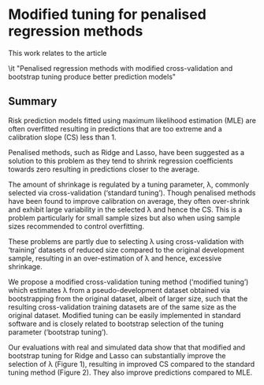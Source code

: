# Modified tuning for penalised regression methods

This work relates to the article 

\it "Penalised regression methods with modified cross-validation and bootstrap tuning produce better prediction models" 

## Summary

Risk prediction models fitted using maximum likelihood estimation (MLE) are often overfitted resulting in predictions that are too extreme and a calibration slope (CS) less than 1. 

Penalised methods, such as Ridge and Lasso, have been suggested as a solution to this problem as they tend to shrink regression coefficients towards zero resulting in predictions closer to the average. 

The amount of shrinkage is regulated by a tuning parameter, λ, commonly selected via cross-validation (‘standard tuning’). Though penalised methods have been found to improve calibration on average, they often over-shrink and exhibit large variability in the selected λ and hence the CS. This is a problem particularly for small sample sizes but also when using sample sizes recommended to control overfitting.  

These problems are partly due to selecting λ using cross-validation with ‘training’ datasets of reduced size compared to the original development sample, resulting in an over-estimation of λ and hence, excessive shrinkage. 

We propose a modified cross-validation tuning method (‘modified tuning’) which estimates λ from a pseudo-development dataset obtained via bootstrapping from the original dataset, albeit of larger size, such that the resulting cross-validation training datasets are of the same size as the original dataset. Modified tuning can be easily implemented in standard software and is closely related to bootstrap selection of the tuning parameter (‘bootstrap tuning’). 

Our evaluations with real and simulated data show that that modified and bootstrap tuning for Ridge and Lasso can substantially improve the selection of λ (Figure 1), resulting in improved CS compared to the standard tuning method (Figure 2). They also improve predictions compared to MLE. 
